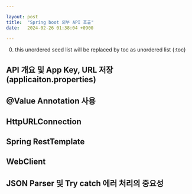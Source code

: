 ```yaml
---

layout: post
title:  "Spring boot 외부 API 호출"
date:   2024-02-26 01:38:04 +0900

---
```


0. this unordered seed list will be replaced by toc as unordered list
{:toc}

## API 개요 및 App Key, URL 저장 (applicaiton.properties)

## @Value Annotation 사용

## HttpURLConnection

## Spring RestTemplate

## WebClient

## JSON Parser 및 Try catch 에러 처리의 중요성  